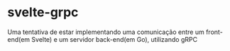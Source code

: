# svelte-grpc
Uma tentativa de estar implementando uma comunicação entre um front-end(em Svelte) e um servidor back-end(em Go), utilizando gRPC
